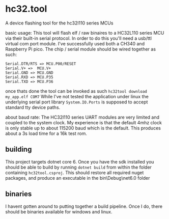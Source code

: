 # hc32.tool
A device flashing tool for the hc32l110 series MCUs

basic usage:
This tool will flash elf / raw binaires to a HC32L110 series MCU via their built-in serial protocol. In order to do this you'll need a usb/ttl virtual com port module. I've successfully used both a CH340 and Raspberry Pi pico.
The chip / serial module should be wired together as such:
```
Serial.DTR/RTS => MCU.P00/RESET
Serial.V+ =>  MCU.V+ 
Serial.GND => MCU.GND
Serial.RXD => MCU.P35
Serial.TXD => MCU.P36
```
once thats done the tool can be invoked as such
`hc32tool download my_app.elf COM7`
While I've not tested the application under linux the underlying serial port library `System.IO.Ports` is supposed to accept standard tty device paths.

about baud rate:
The HC32l110 series UART modules are very limited and coupled to the system clock. My experience is that the default 4mhz clock is only stable up to about 115200 baud which is the default. This produces about a 3s load time for a 16k test rom.

## building
This project targets dotnet core 6. Once you have the sdk installed you should be able to build by running `dotnet build` from within the folder containing `hc32tool.csproj`. This should restore all required nuget packages, and produce an executable in the bin\Debug\net6.0 folder

## binaries
I havent gotten around to putting together a build pipeline. Once I do, there should be binaries available for windows and linux.
